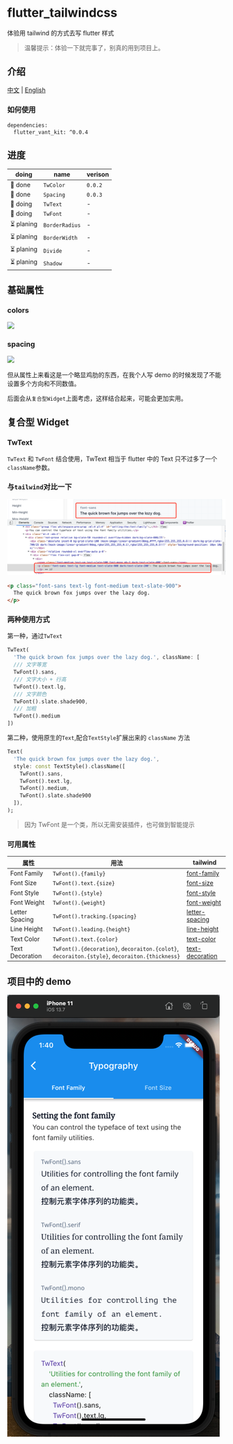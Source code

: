 # flutter_tailwindcss

体验用 tailwind 的方式去写 flutter 样式

> 温馨提示：体验一下就完事了，别真的用到项目上。

## 介绍

[中文](./README_ZH.md) | [English](./README.md)

### 如何使用

```
dependencies:
  flutter_vant_kit: ^0.0.4
```

## 进度

| doing      | name           | verison |
| ---------- | -------------- | ------- |
| 🚀 done    | `TwColor`      | `0.0.2` |
| 🚀 done    | `Spacing`      | `0.0.3` |
| 👷 doing   | `TwText`       | -       |
| 👷 doing   | `TwFont`       | -       |
| ⏳ planing | `BorderRadius` | -       |
| ⏳ planing | `BorderWidth`  | -       |
| ⏳ planing | `Divide`       | -       |
| ⏳ planing | `Shadow`       | -       |

## 基础属性

### colors

![](https://gitee.com/meetqy/flutter_tailwindcss/raw/main/images/docs/colors.png)

### spacing

![](https://gitee.com/meetqy/flutter_tailwindcss/raw/main/images/docs/spacing.png)

但从属性上来看这是一个略显鸡肋的东西，在我个人写 demo 的时候发现了不能设置多个方向和不同数值。

后面会从`复合型Widget`上面考虑，这样结合起来，可能会更加实用。

## 复合型 Widget

### TwText

`TwText` 和 `TwFont` 结合使用，TwText 相当于 flutter 中的 Text 只不过多了一个`className`参数。

### 与`tailwind`对比一下

![](./images/docs/font.png)

```html
<p class="font-sans text-lg font-medium text-slate-900">
  The quick brown fox jumps over the lazy dog.
</p>
```

### 两种使用方式

第一种，通过`TwText`

```dart
TwText(
  'The quick brown fox jumps over the lazy dog.', className: [
  /// 文字等宽
  TwFont().sans,
  /// 文字大小 + 行高
  TwFont().text.lg,
  /// 文字颜色
  TwFont().slate.shade900,
  /// 加粗
  TwFont().medium
])
```

第二种，使用原生的`Text`,配合`TextStyle`扩展出来的 `className` 方法

```dart
Text(
  'The quick brown fox jumps over the lazy dog.',
  style: const TextStyle().className([
    TwFont().sans,
    TwFont().text.lg,
    TwFont().medium,
    TwFont().slate.shade900
  ]),
);
```

> 因为 TwFont 是一个类，所以无需安装插件，也可做到智能提示

### 可用属性

| 属性            | 用法                                                                                          | tailwind                                                        |
| --------------- | --------------------------------------------------------------------------------------------- | --------------------------------------------------------------- |
| Font Family     | `TwFont().{family}`                                                                           | [font-family](https://tailwindcss.com/docs/font-family)         |
| Font Size       | `TwFont().text.{size}`                                                                        | [font-size](https://tailwindcss.com/docs/font-size)             |
| Font Style      | `TwFont().{style}`                                                                            | [font-style](https://tailwindcss.com/docs/font-style)           |
| Font Weight     | `TwFont().{weight}`                                                                           | [font-weight](https://tailwindcss.com/docs/font-weight)         |
| Letter Spacing  | `TwFont().tracking.{spacing}`                                                                 | [letter-spacing](https://tailwindcss.com/docs/letter-spacing)   |
| Line Height     | `TwFont().leading.{height}`                                                                   | [line-height](https://tailwindcss.com/docs/line-height)         |
| Text Color      | `TwFont().text.{color}`                                                                       | [text-color](https://tailwindcss.com/docs/text-color)           |
| Text Decoration | `TwFont().{decoration}`, `decoraiton.{colot}`, `decoraiton.{style}`, `decoraiton.{thickness}` | [text-decoration](https://tailwindcss.com/docs/text-decoration) |

## 项目中的 demo

![](./images/docs/demo1.png)
